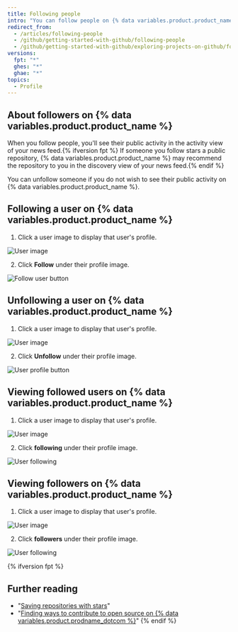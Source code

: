 ```yaml
---
title: Following people
intro: "You can follow people on {% data variables.product.product_name %} to receive notifications about their activity{% ifversion fpt %} and discover projects in their communities{% endif %}."
redirect_from:
  - /articles/following-people
  - /github/getting-started-with-github/following-people
  - /github/getting-started-with-github/exploring-projects-on-github/following-people
versions:
  fpt: "*"
  ghes: "*"
  ghae: "*"
topics:
  - Profile
---
```


## About followers on {% data variables.product.product_name %}

When you follow people, you'll see their public activity in the activity view of your news feed.{% ifversion fpt %} If someone you follow stars a public repository, {% data variables.product.product_name %} may recommend the repository to you in the discovery view of your news feed.{% endif %}

You can unfollow someone if you do not wish to see their public activity on {% data variables.product.product_name %}.

## Following a user on {% data variables.product.product_name %}

1. Click a user image to display that user's profile.

![User image](/assets/images/help/profile/user-profile-image.png)

2. Click **Follow** under their profile image.

![Follow user button](/assets/images/help/profile/follow-user-button.png)

## Unfollowing a user on {% data variables.product.product_name %}

1.  Click a user image to display that user's profile.

![User image](/assets/images/help/profile/user-profile-image.png)

2.  Click **Unfollow** under their profile image.

![User profile button](/assets/images/help/profile/user-profile-unfollow-button.png)

## Viewing followed users on {% data variables.product.product_name %}

1. Click a user image to display that user's profile.

![User image](/assets/images/help/profile/user-profile-image.png)

2. Click **following** under their profile image.

![User following](/assets/images/help/profile/user-profile-following.png)

## Viewing followers on {% data variables.product.product_name %}

1. Click a user image to display that user's profile.

![User image](/assets/images/help/profile/user-profile-image.png)

2. Click **followers** under their profile image.

![User following](/assets/images/help/profile/user-profile-followers.png)

{% ifversion fpt %}

## Further reading

- "[Saving repositories with stars](/articles/saving-repositories-with-stars/)"
- "[Finding ways to contribute to open source on {% data variables.product.prodname_dotcom %}](/github/getting-started-with-github/finding-ways-to-contribute-to-open-source-on-github)"
  {% endif %}
